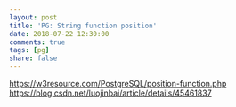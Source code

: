 ```yaml
---
layout: post
title: 'PG: String function position'
date: 2018-07-22 12:30:00
comments: true
tags: [pg]
share: false
---
```

https://w3resource.com/PostgreSQL/position-function.php
https://blog.csdn.net/luojinbai/article/details/45461837
